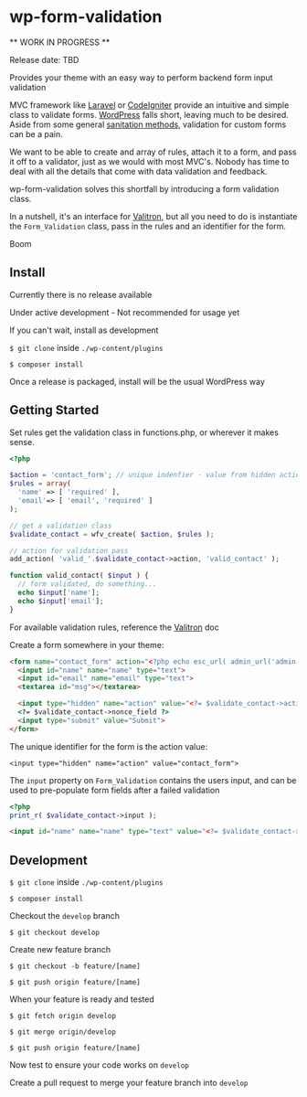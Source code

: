 # wp-form-validation

** WORK IN PROGRESS **

Release date: TBD

Provides your theme with an easy way to perform backend form input validation

MVC framework like [Laravel](https://laravel.com/) or [CodeIgniter](https://codeigniter.com/) provide an intuitive and simple class to validate forms. [WordPress](https://wordpress.org/) falls short, leaving much to be desired. Aside from some general [sanitation methods](https://codex.wordpress.org/Data_Validation), validation for custom forms can be a pain.

We want to be able to create and array of rules, attach it to a form, and pass it off to a validator, just as we would with most MVC's. Nobody has time to deal with all the details that come with data validation and feedback.

wp-form-validation solves this shortfall by introducing a form validation class.

In a nutshell, it's an interface for [Valitron](https://github.com/vlucas/valitron), but all you need to do is instantiate the `Form_Validation` class, pass in the rules and an identifier for the form.

Boom


## Install

Currently there is no release available

Under active development - Not recommended for usage yet

If you can't wait, install as development

`$ git clone` inside `./wp-content/plugins`

`$ composer install`

Once a release is packaged, install will be the usual WordPress way

## Getting Started

Set rules get the validation class in functions.php, or wherever it makes sense.

```php
<?php

$action = 'contact_form'; // unique indenfier - value from hidden action field
$rules = array(
  'name' => [ 'required' ],
  'email'=> [ 'email', 'required' ]
);

// get a validation class
$validate_contact = wfv_create( $action, $rules );

// action for validation pass
add_action( 'valid_'.$validate_contact->action, 'valid_contact' );

function valid_contact( $input ) {
  // form validated, do something...
  echo $input['name'];
  echo $input['email'];
}

```

For available validation rules, reference the [Valitron](https://github.com/vlucas/valitron) doc


Create a form somewhere in your theme:
```html
<form name="contact_form" action="<?php echo esc_url( admin_url('admin-post.php') ); ?>" method="post">
  <input id="name" name="name" type="text">
  <input id="email" name="email" type="text">
  <textarea id="msg"></textarea>

  <input type="hidden" name="action" value="<?= $validate_contact->action ?>">
  <?= $validate_contact->nonce_field ?>
  <input type="submit" value="Submit">
</form>
```

The unique identifier for the form is the action value:

`<input type="hidden" name="action" value="contact_form">`


The `input` property on `Form_Validation` contains the users input, and can be used to pre-populate form fields after a failed validation

```php
<?php
print_r( $validate_contact->input );
```

```html
<input id="name" name="name" type="text" value="<?= $validate_contact->input['name']; ?>">
```

## Development

`$ git clone` inside `./wp-content/plugins`

`$ composer install`

Checkout the `develop` branch

`$ git checkout develop`

Create new feature branch

`$ git checkout -b feature/[name]`

`$ git push origin feature/[name]`

When your feature is ready and tested

`$ git fetch origin develop`

`$ git merge origin/develop`

`$ git push origin feature/[name]`

Now test to ensure your code works on `develop`

Create a pull request to merge your feature branch into `develop`
